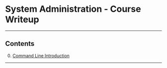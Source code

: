 # System Administration - Course Writeup

---------------
## Contents

0. [Command Line Introduction](./Command-Line-Introduction)

---------------
